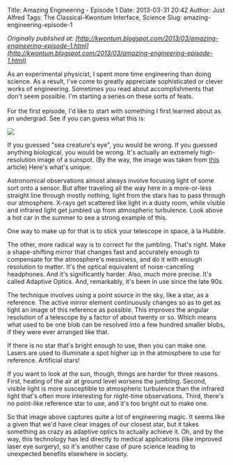 Title: Amazing Engineering - Episode 1
Date: 2013-03-31 20:42
Author: Just Alfred
Tags: The Classical-Kwontum Interface, Science
Slug: amazing-engineering-episode-1

*Originally published at: [http://kwontum.blogspot.com/2013/03/amazing-engineering-episode-1.html](http://kwontum.blogspot.com/2013/03/amazing-engineering-episode-1.html)*

As an experimental physicist, I spent more time engineering than doing
science. As a result, I've come to greatly appreciate sophisticated or
clever works of engineering. Sometimes you read about accomplishments
that don't seem possible. I'm starting a series on these sorts of
feats.  
<a name="more"></a>  
For the first episode, I'd like to start with something I first learned
about as an undergrad. See if you can guess what this is:  
  
[![](http://d1jqu7g1y74ds1.cloudfront.net/wp-content/uploads/2010/08/sunspot.jpg)](http://d1jqu7g1y74ds1.cloudfront.net/wp-content/uploads/2010/08/sunspot.jpg)
  
If you guessed "sea creature's eye", you would be wrong. If you guessed
anything biological, you would be wrong. It's actually an extremely
high-resolution image of a sunspot. (By the way, the image was taken
from
[this](http://www.universetoday.com/71971/amazing-sunspot-image-from-new-solar-telescope/)
article) Here's what's unique:  
  
Astronomical observations almost always involve focusing light of some
sort onto a sensor. But after traveling all the way here in a
more-or-less straight line through mostly nothing, light from the stars
has to pass through our atmosphere. X-rays get scattered like light in a
dusty room, while visible and infrared light get jumbled up from
atmospheric turbulence. Look above a hot car in the summer to see a
strong example of this.  
  
One way to make up for that is to stick your telescope in space, à la
Hubble.  
  
The other, more radical way is to correct for the jumbling. That's
right. Make a shape-shifting mirror that changes fast and accurately
enough to compensate for the atmosphere's messiness, and do it with
enough resolution to matter. It's the optical equivalent of
noise-canceling headphones. And it's significantly harder. Also, much
more precise. It's called Adaptive Optics. And, remarkably, it's been in
use since the late 90s.  
  
The technique involves using a point source in the sky, like a star, as
a reference. The active mirror element continuously changes so as to get
as tight an image of this reference as possible. This improves the
angular resolution of a telescope by a factor of about twenty or so.
Which means what used to be one blob can be resolved into a few hundred
smaller blobs, if they were ever arranged like that.  
  
If there is no star that's bright enough to use, then you can make one.
Lasers are used to illuminate a spot higher up in the atmosphere to use
for reference. Artificial stars!  
  
If you want to look at the sun, though, things are harder for three
reasons. First, heating of the air at ground level worsens the jumbling.
Second, visible light is more susceptible to atmospheric turbulence than
the infrared light that's often more interesting for night-time
observations. Third, there's no point-like reference star to use, and
it's too bright out to make one.  
  
So that image above captures quite a lot of engineering magic. It seems
like a given that we'd have clear images of our closest star, but it
takes something as crazy as adaptive optics to actually achieve it. Oh,
and by the way, this technology has led directly to medical applications
(like improved laser eye surgery), so it's another case of pure science
leading to unexpected benefits elsewhere in society.

</p>

